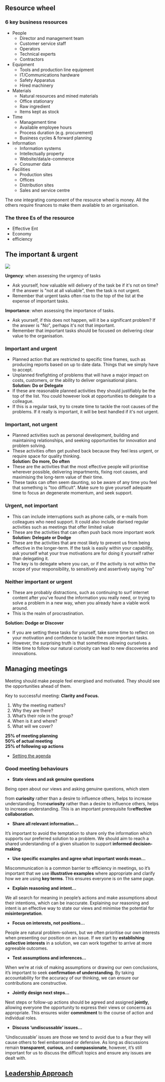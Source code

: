 ## Resource wheel    
    
### 6 key business resources    
    
- People    
	- Director and management team    
	- Customer service staff    
	- Operators    
	- Technical experts    
	- Contractors    
- Equipment    
	- Tools and production line equipment    
	- IT/Communications hardware    
	- Safety Apparatus    
	- Hired machinery    
- Materials     
	- Natural resources and mined materials    
	- Office stationary    
	- Raw ingredient    
	- Items kept as stock    
- Time    
	- Management time    
	- Available employee hours    
	- Process duration (e.g. procurement)    
	- Business cycles & forward planning    
- Information    
	- Information systems    
	- Intellectually property    
	- Website/data/e-commerce    
	- Consumer data    
- Facilities    
	- Production sites    
	- Offices    
	- Distribution sites    
	- Sales and service centre    
    
The one integrating component of the resource wheel is money. All the others require finances to make them available to an organisation.     
    
### The three Es of the resource    
    
- Effective Ent    
- Economy     
- efficiency    
    
    
## The important & urgent    
    
    
    
![](../image/Aspose.Words.5364a901-92ab-4f1a-a312-4393b804b23f.021.jpeg)    
    
    
**Urgency**: when assessing the urgency of tasks    
- Ask yourself, how valuable will delivery of the task be if it's not on time? If the answer is "not at all valuable", then the task is not urgent.     
- Remember that urgent tasks often rise to the top of the list at the expense of important tasks.    
    
**Importance**: when assessing the importance of tasks.    
- Ask yourself, if this does not happen, will it be a significant problem? If the answer is "No", perhaps it's not that important.     
- Remember that important tasks should be focused on delivering clear value to the organisation.     
    
### Important and urgent    
- Planned action that are restricted to specific time frames, such as producing reports based on up to date data. Things that we simply have to accept.     
- Unplanned firefighting of problems that will have a major impact on costs, customers, or the ability to deliver organisational plans.     
**Solution: Do or Delegate**    
- If these are reasonable planned activities they should justifiably be the top of the list. You could however look at opportunities to delegate to a colleague.     
- If this is a regular task, try to create time to tackle the root causes of the problems. If it really is important, it will be best handled if it's not urgent.     
    
### Important, not urgent    
- Planned activities such as personal development, building and maintaining relationships, and seeking opportunities for innovation and problem solving.     
- These activities often get pushed back because they feel less urgent, or require space for quality thinking.     
**Solution: Do more, Do often**    
- These are the activities that the most effective people will prioritise wherever possible, delivering impartments, fixing root causes, and maximising the long-term value of their time.     
- These tasks can often seem daunting, so be aware of any time you feel that something is "too difficult". Make sure to give yourself adequate time to focus an degenerate momentum, and seek support.    
    
### Urgent, not important     
- This can include interruptions such as phone calls, or e-mails from colleagues who need support. It could also include diarised regular activities such as meetings that offer limited value     
- These are the activities that can often push back more important work    
**Solution: Delegate or Dodge**    
- These are the activities that are most likely to prevent us from being effective in the longer-term. If the task is easily within your capability, ask yourself what your true motivations are for doing it yourself rather than delegating it.     
- The key is to delegate where you can, or if the activity is not within the scope of your responsibility, to sensitively and assertively saying "no"    
    
### Neither important or urgent    
- These are probably distractions, such as continuing to surf internet content after you've found the information you really need, or trying to solve a problem in a new way, when you already have a viable work around.     
- This is the realm of procrastination.    
    
**Solution: Dodge or Discover**    
- If you are setting these tasks for yourself, take some time to reflect on your motivation and confidence to tackle the more important tasks.     
- However, the surprising truth is that sometimes allowing ourselves a little time to follow our natural curiosity can lead to new discoveries and innovations.    
## Managing meetings    
    
Meeting should make people feel energised and motivated. They should see the opportunities ahead of them.    
    
Key to successful meeting: **Clarity and Focus.**     
    
1. Why the meeting matters?    
2. Why they are there?    
3. What’s their role in the group?    
4. When is it and where?    
5. What will we cover?    
    
**25% of meeting planning     
50% of actual meeting**    
**25% of following up actions**    
    
- [Setting the agenda](./Setting%2520the%2520agenda.md#)    
    
### Good meeting behaviours    
    
- **State views and ask genuine questions**    
    
Being open about our views and asking genuine questions, which stem     
    
from **curiosity** rather than a desire to influence others, helps to increase understanding. from**curiosity** rather than a desire to influence others, helps to increase understanding. This is an important prerequisite for**effective collaboration.**    
    
- **Share all relevant information…**    
    
It’s important to avoid the temptation to share only the information which supports our preferred solution to a problem. We should aim to reach a shared understanding of a given situation to support **informed decision-making**.    
    
- **Use specific examples and agree what important words mean…**    
    
Miscommunication is a common barrier to efficiency in meetings, so it’s important that we use **illustrative examples** where appropriate and clarify how we are using **key terms**. This ensures everyone is on the same page.    
    
- **Explain reasoning and intent…**    
    
We all search for meaning in people’s actions and make assumptions about their intentions, which can be inaccurate. Explaining our reasoning and intent is an effective way to state our views and minimise the potential for **misinterpretation**.    
    
- **Focus on interests, not positions…**    
    
People are natural problem-solvers, but we often prioritise our own interests when presenting our position on an issue. If we start by **establishing collective interests** in a solution, we can work together to arrive at more agreeable outcomes.    
    
- **Test assumptions and inferences…**    
    
When we’re at risk of making assumptions or drawing our own conclusions, it’s important to seek **confirmation of understanding**. By taking accountability for the accuracy of our thinking, we can ensure our contributions are constructive.    
    
- **Jointly design next steps…**    
    
Next steps or follow-up actions should be agreed and assigned **jointly**, allowing everyone the opportunity to express their views or concerns as appropriate. This ensures wider **commitment** to the course of action and individual roles.    
    
- **Discuss ‘undiscussable’ issues…**    
    
‘Undiscussable’ issues are those we tend to avoid due to a fear they will cause others to feel embarrassed or defensive. As long as discussions remain **transparent**, **curious**, and **compassionate**, however, it’s still important for us to discuss the difficult topics and ensure any issues are dealt with.    
    
## [Leadership Approach](./Leadership%2520Approach.md#)